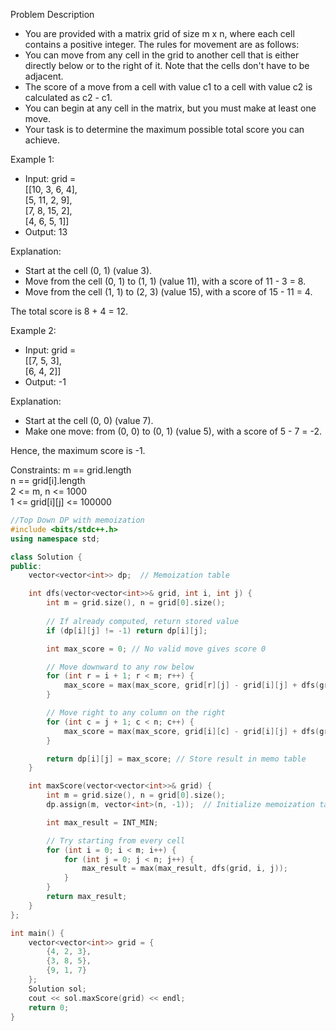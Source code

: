 Problem Description
- You are provided with a matrix grid of size m x n, where each cell contains a positive integer. The rules for movement are as follows:
- You can move from any cell in the grid to another cell that is either directly below or to the right of it. Note that the cells don't have to be adjacent.
- The score of a move from a cell with value c1 to a cell with value c2 is calculated as c2 - c1.
- You can begin at any cell in the matrix, but you must make at least one move.
- Your task is to determine the maximum possible total score you can achieve.

Example 1:
- Input: grid = <br>
[[10, 3, 6, 4], <br>
[5, 11, 2, 9], <br>
[7, 8, 15, 2], <br>
[4, 6, 5, 1]]<br>
- Output: 13

Explanation:
- Start at the cell (0, 1) (value 3).
- Move from the cell (0, 1) to (1, 1) (value 11), with a score of 11 - 3 = 8.
- Move from the cell (1, 1) to (2, 3) (value 15), with a score of 15 - 11 = 4.

The total score is 8 + 4 = 12.

Example 2:
- Input: grid = <br>
[[7, 5, 3], <br>
[6, 4, 2]]<br>
- Output: -1

Explanation:
- Start at the cell (0, 0) (value 7).
- Make one move: from (0, 0) to (0, 1) (value 5), with a score of 5 - 7 = -2.

Hence, the maximum score is -1.

Constraints:
m == grid.length<br>
n == grid[i].length<br>
2 <= m, n <= 1000<br>
1 <= grid[i][j] <= 100000<br>


```c++
//Top Down DP with memoization
#include <bits/stdc++.h>
using namespace std;

class Solution {
public:
    vector<vector<int>> dp;  // Memoization table

    int dfs(vector<vector<int>>& grid, int i, int j) {
        int m = grid.size(), n = grid[0].size();
        
        // If already computed, return stored value
        if (dp[i][j] != -1) return dp[i][j];

        int max_score = 0; // No valid move gives score 0

        // Move downward to any row below
        for (int r = i + 1; r < m; r++) {
            max_score = max(max_score, grid[r][j] - grid[i][j] + dfs(grid, r, j));
        }

        // Move right to any column on the right
        for (int c = j + 1; c < n; c++) {
            max_score = max(max_score, grid[i][c] - grid[i][j] + dfs(grid, i, c));
        }

        return dp[i][j] = max_score; // Store result in memo table
    }

    int maxScore(vector<vector<int>>& grid) {
        int m = grid.size(), n = grid[0].size();
        dp.assign(m, vector<int>(n, -1));  // Initialize memoization table

        int max_result = INT_MIN;

        // Try starting from every cell
        for (int i = 0; i < m; i++) {
            for (int j = 0; j < n; j++) {
                max_result = max(max_result, dfs(grid, i, j));
            }
        }
        return max_result;
    }
};

int main() {
    vector<vector<int>> grid = {
        {4, 2, 3},
        {3, 8, 5},
        {9, 1, 7}
    };
    Solution sol;
    cout << sol.maxScore(grid) << endl;
    return 0;
}
```
